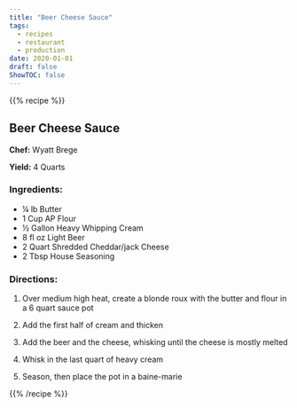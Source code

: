 ```yaml
---
title: "Beer Cheese Sauce"
tags:
  - recipes
  - restaurant
  - production
date: 2020-01-01 
draft: false
ShowTOC: false
---
```


{{% recipe %}}

## Beer Cheese Sauce

**Chef:** Wyatt Brege

**Yield:** 4 Quarts 

### Ingredients:

- ¼ lb Butter
- 1 Cup AP Flour
- ½ Gallon Heavy Whipping Cream
- 8 fl oz Light Beer
- 2 Quart Shredded Cheddar/jack Cheese
- 2 Tbsp House Seasoning

### Directions:

1.  Over medium high heat, create a blonde roux with the butter and
    flour in a 6 quart sauce pot

2.  Add the first half of cream and thicken

3.  Add the beer and the cheese, whisking until the cheese is mostly
    melted

4.  Whisk in the last quart of heavy cream

5.  Season, then place the pot in a baine-marie



{{% /recipe %}}
